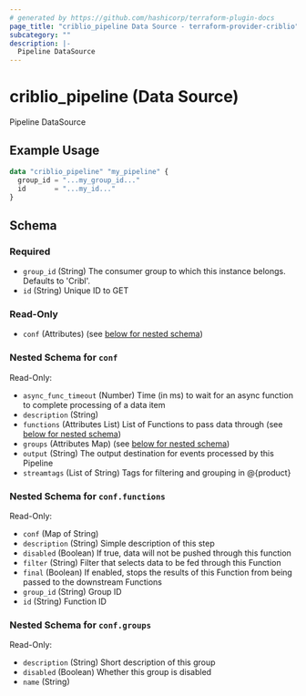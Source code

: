 ```yaml
---
# generated by https://github.com/hashicorp/terraform-plugin-docs
page_title: "criblio_pipeline Data Source - terraform-provider-criblio"
subcategory: ""
description: |-
  Pipeline DataSource
---
```


# criblio_pipeline (Data Source)

Pipeline DataSource

## Example Usage

```terraform
data "criblio_pipeline" "my_pipeline" {
  group_id = "...my_group_id..."
  id       = "...my_id..."
}
```

<!-- schema generated by tfplugindocs -->
## Schema

### Required

- `group_id` (String) The consumer group to which this instance belongs. Defaults to 'Cribl'.
- `id` (String) Unique ID to GET

### Read-Only

- `conf` (Attributes) (see [below for nested schema](#nestedatt--conf))

<a id="nestedatt--conf"></a>
### Nested Schema for `conf`

Read-Only:

- `async_func_timeout` (Number) Time (in ms) to wait for an async function to complete processing of a data item
- `description` (String)
- `functions` (Attributes List) List of Functions to pass data through (see [below for nested schema](#nestedatt--conf--functions))
- `groups` (Attributes Map) (see [below for nested schema](#nestedatt--conf--groups))
- `output` (String) The output destination for events processed by this Pipeline
- `streamtags` (List of String) Tags for filtering and grouping in @{product}

<a id="nestedatt--conf--functions"></a>
### Nested Schema for `conf.functions`

Read-Only:

- `conf` (Map of String)
- `description` (String) Simple description of this step
- `disabled` (Boolean) If true, data will not be pushed through this function
- `filter` (String) Filter that selects data to be fed through this Function
- `final` (Boolean) If enabled, stops the results of this Function from being passed to the downstream Functions
- `group_id` (String) Group ID
- `id` (String) Function ID


<a id="nestedatt--conf--groups"></a>
### Nested Schema for `conf.groups`

Read-Only:

- `description` (String) Short description of this group
- `disabled` (Boolean) Whether this group is disabled
- `name` (String)
